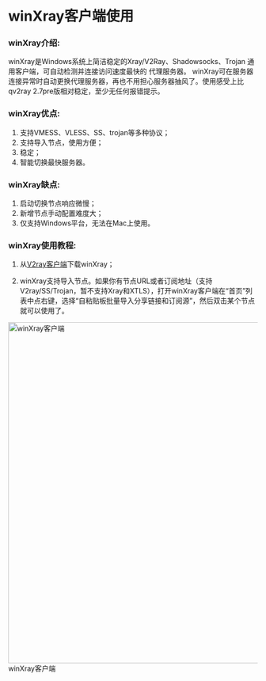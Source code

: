<h1>winXray客户端使用</1>

<h3>winXray介绍:</h3>

winXray是Windows系统上简洁稳定的Xray/V2Ray、Shadowsocks、Trojan 通用客户端，可自动检测并连接访问速度最快的 代理服务器。
winXray可在服务器连接异常时自动更换代理服务器，再也不用担心服务器抽风了。使用感受上比qv2ray 2.7pre版相对稳定，至少无任何报错提示。

<h3>winXray优点:</h3>

1. 支持VMESS、VLESS、SS、trojan等多种协议；
2. 支持导入节点，使用方便；
3. 稳定；
4. 智能切换最快服务器。

<h3>winXray缺点:</h3>

1. 启动切换节点响应微慢；
2. 新增节点手动配置难度大；
3. 仅支持Windows平台，无法在Mac上使用。

<h3>winXray使用教程:</h3>

1. 从<a href="https://v2xtls.org/v2ray-windows%e5%ae%a2%e6%88%b7%e7%ab%af%e4%b8%8b%e8%bd%bd/">V2ray客户端</a>下载winXray；

2. winXray支持导入节点。如果你有节点URL或者订阅地址（支持V2ray/SS/Trojan，暂不支持Xray和XTLS），打开winXray客户端在“首页”列表中点右键，选择“自粘贴板批量导入分享链接和订阅源”，然后双击某个节点就可以使用了。
<img class="size-full wp-image-1469 lazyloaded" src="https://v2xtls.org/wp-content/uploads/2020/12/winXray客户端.jpg" data-src="https://v2xtls.org/wp-content/uploads/2020/12/winXray客户端.jpg" alt="winXray客户端" width="1030" height="690" data-srcset="https://v2xtls.org/wp-content/uploads/2020/12/winXray客户端.jpg 1030w, https://v2xtls.org/wp-content/uploads/2020/12/winXray客户端-300x201.jpg 300w, https://v2xtls.org/wp-content/uploads/2020/12/winXray客户端-1024x686.jpg 1024w, https://v2xtls.org/wp-content/uploads/2020/12/winXray客户端-768x514.jpg 768w" data-sizes="(max-width: 1030px) 100vw, 1030px" sizes="(max-width: 1030px) 100vw, 1030px" srcset="https://v2xtls.org/wp-content/uploads/2020/12/winXray客户端.jpg 1030w, https://v2xtls.org/wp-content/uploads/2020/12/winXray客户端-300x201.jpg 300w, https://v2xtls.org/wp-content/uploads/2020/12/winXray客户端-1024x686.jpg 1024w, https://v2xtls.org/wp-content/uploads/2020/12/winXray客户端-768x514.jpg 768w">
winXray客户端

